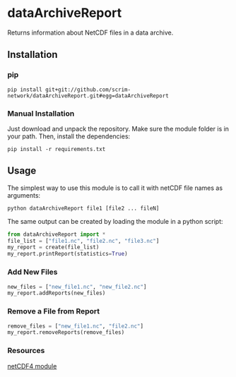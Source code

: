 # dataArchiveReport
Returns information about NetCDF files in a data archive.

## Installation

### pip

```
pip install git+git://github.com/scrim-network/dataArchiveReport.git#egg=dataArchiveReport
```

### Manual Installation

Just download and unpack the repository. Make sure the module folder is in your path. Then, install the dependencies:

```
pip install -r requirements.txt
```

## Usage

The simplest way to use this module is to call it with netCDF file names as arguments:

```
python dataArchiveReport file1 [file2 ... fileN]
```

The same output can be created by loading the module in a python script:

```python
from dataArchiveReport import *
file_list = ["file1.nc", "file2.nc", "file3.nc"]
my_report = create(file_list)
my_report.printReport(statistics=True)
```

### Add New Files

```python
new_files = ["new_file1.nc", "new_file2.nc"]
my_report.addReports(new_files)
```

### Remove a File from Report

```python
remove_files = ["new_file1.nc", "file2.nc"]
my_report.removeReports(remove_files)
```

### Resources

[netCDF4 module](http://unidata.github.io/netcdf4-python/)  
